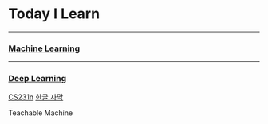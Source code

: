 Today I Learn
===============

---

### [Machine Learning](https://github.com/JAEHYUN6/ML-DL/tree/main/Machine-Learning#머신러닝-ml)

---

### [Deep Learning](https://github.com/JAEHYUN6/ML-DL/tree/main/Deep-Learning#deep-learning)

[CS231n](https://www.youtube.com/playlist?list=PLC1qU-LWwrF64f4QKQT-Vg5Wr4qEE1Zxk)
[한글 자막](https://github.com/visionNoob/CS231N_17_KOR_SUB)

Teachable Machine
